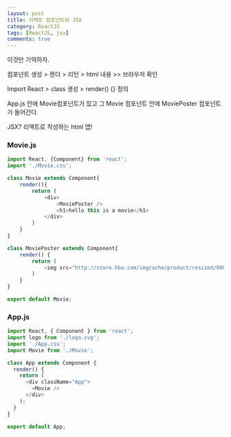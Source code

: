 ```yaml
---
layout: post
title: 리액트 컴포넌트와 JSX
category: ReactJS
tags: [ReactJS, jsx]
comments: true
---
```




이것만 기억하자.

컴포넌트 생성 > 렌더 > 리턴 > html 내용 >> 브라우저 확인

Import React > class 생성 > render() {} 정의 



App.js 안에 Movie컴포넌트가 있고 그 Movie 컴포넌트 안에 MoviePoster 컴포넌트가 들어간다.



JSX? 리액트로 작성하는 html 앱!

### Movie.js

```javascript
import React, {Component} from 'react';
import './Movie.css';

class Movie extends Component{
    render(){
        return (
            <div>
                <MoviePoster />
                <h1>hello this is a movie</h1>
            </div>
        )
    }
}

class MoviePoster extends Component{
    render() {
        return (
            <img src="http://store.hbo.com/imgcache/product/resized/000/506/911/catl/true-detective-touch-darkness-poster-11x17_1000.jpg" />
        )
    }
}

export default Movie;
```

 

### App.js

```javascript
import React, { Component } from 'react';
import logo from './logo.svg';
import './App.css';
import Movie from './Movie';

class App extends Component {
  render() {
    return (
      <div className="App">
        <Movie />
      </div>
    );
  }
}

export default App;
```

